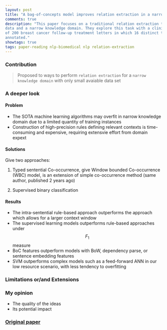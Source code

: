 ```yaml
---
layout: post
title: "A bag-of-concepts model improves relation extraction in a narrow knowledge domain with limited data"
comments: true
description: "This paper focuses on a traditional relation extraction task in the context of limited annotated 
data and a narrow knowledge domain. They explore this task with a clinical corpus consisting
of 200 breast cancer follow-up treatment letters in which 16 distinct types of relations are
annotated."
showtags: true
tags: paper-reading nlp-biomedical nlp relation-extraction
---
```


### Contribution
> Proposed to ways to perform `relation extraction` for a `narrow knowledge domain` with only small avaiable data set

### A deeper look
#### Problem
- The SOTA machine learning algorithms may overfit in narrow knowledge domain due to a limited quantity of training instances
- Construction of high-precision rules defining relevant contexts is time-consuming and expensive, requiring extensvie effort from domain expext

#### Solutions

Give two approaches:

1. Typed sentential Co-occurrence, give Window bounded Co-occurrence (WBC) model, is an extension of simple co-occurrence method (same author, published 2 years ago)
	

2. Supervised binary classification

#### Results
- The intra-sentential rule-based approach outperforms the approach which allows for a larger context window
- The supervised learning models outperforms rule-based approaches under $$F_1$$ measure
- BoC features outperform models with BoW, dependency parse, or sentence embedding features
- SVM outperforms complex models such as a feed-forward ANN in our low resource scenario, with less tendency to overfitting

### Limitations or/and Extensions

### My opinion
- The quality of the ideas
- Its potential impact

### [Original paper](https://arxiv.org/abs/1904.10743)